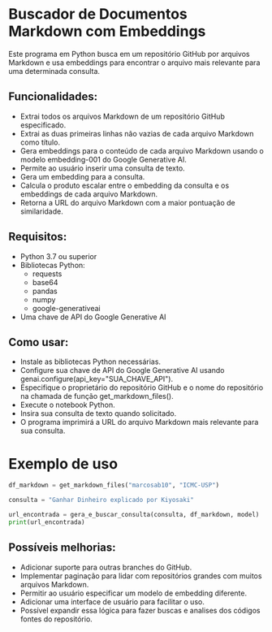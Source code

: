 # Buscador de Documentos Markdown com Embeddings

Este programa em Python busca em um repositório GitHub por arquivos Markdown e usa embeddings para encontrar o arquivo mais relevante para uma determinada consulta.

## Funcionalidades:

- Extrai todos os arquivos Markdown de um repositório GitHub especificado.
- Extrai as duas primeiras linhas não vazias de cada arquivo Markdown como título.
- Gera embeddings para o conteúdo de cada arquivo Markdown usando o modelo embedding-001 do Google Generative AI.
- Permite ao usuário inserir uma consulta de texto.
- Gera um embedding para a consulta.
- Calcula o produto escalar entre o embedding da consulta e os embeddings de cada arquivo Markdown.
- Retorna a URL do arquivo Markdown com a maior pontuação de similaridade.

## Requisitos:

- Python 3.7 ou superior
- Bibliotecas Python:
  - requests
  - base64
  - pandas
  - numpy
  - google-generativeai
- Uma chave de API do Google Generative AI

## Como usar:

- Instale as bibliotecas Python necessárias.
- Configure sua chave de API do Google Generative AI usando genai.configure(api_key="SUA_CHAVE_API").
- Especifique o proprietário do repositório GitHub e o nome do repositório na chamada de função get_markdown_files().
- Execute o notebook Python.
- Insira sua consulta de texto quando solicitado.
- O programa imprimirá a URL do arquivo Markdown mais relevante para sua consulta.

# Exemplo de uso

```python
df_markdown = get_markdown_files("marcosab10", "ICMC-USP")

consulta = "Ganhar Dinheiro explicado por Kiyosaki"

url_encontrada = gera_e_buscar_consulta(consulta, df_markdown, model)
print(url_encontrada)

```

## Possíveis melhorias:

- Adicionar suporte para outras branches do GitHub.
- Implementar paginação para lidar com repositórios grandes com muitos arquivos Markdown.
- Permitir ao usuário especificar um modelo de embedding diferente.
- Adicionar uma interface de usuário para facilitar o uso.
- Possível expandir essa lógica para fazer buscas e analises dos códigos fontes do repositório.

